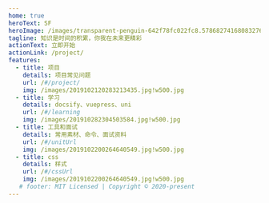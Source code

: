 ```yaml
---
home: true
heroText: SF
heroImage: /images/transparent-penguin-642f78fc022fc8.578682741680832764009.png
tagline: 知识是时间的积累，你我在未来更精彩
actionText: 立即开始
actionLink: /project/
features:
  - title: 项目
    details: 项目常见问题
    url: /#/project/
    img: /images/2019102120283213435.jpg!w500.jpg
  - title: 学习 
    details: docsify、vuepress、uni
    url: /#/learning
    img: /images/201910282304503584.jpg!w500.jpg
  - title: 工具和面试
    details: 常用素材、命令、面试资料
    url: /#/unitUrl
    img: /images/2019102200264640549.jpg!w500.jpg
  - title: css
    details: 样式
    url: /#/cssUrl
    img: /images/2019102200264640549.jpg!w500.jpg
   # footer: MIT Licensed | Copyright © 2020-present
---
```


